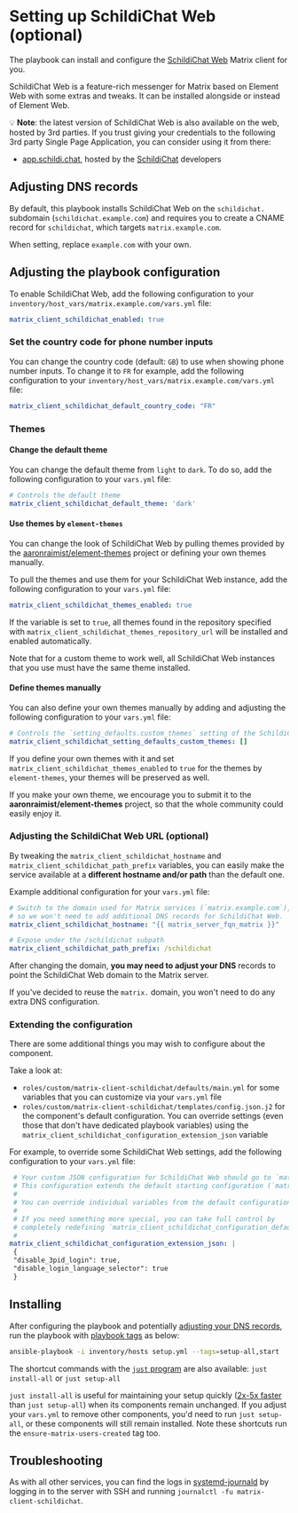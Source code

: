 <!--
SPDX-FileCopyrightText: 2023 Nikita Chernyi
SPDX-FileCopyrightText: 2023 Slavi Pantaleev
SPDX-FileCopyrightText: 2024 - 2025 Suguru Hirahara

SPDX-License-Identifier: AGPL-3.0-or-later
-->

# Setting up SchildiChat Web (optional)

The playbook can install and configure the [SchildiChat Web](https://github.com/SchildiChat/schildichat-desktop) Matrix client for you.

SchildiChat Web is a feature-rich messenger for Matrix based on Element Web with some extras and tweaks. It can be installed alongside or instead of Element Web.

💡 **Note**: the latest version of SchildiChat Web is also available on the web, hosted by 3rd parties. If you trust giving your credentials to the following 3rd party Single Page Application, you can consider using it from there:

- [app.schildi.chat](https://app.schildi.chat/), hosted by the [SchildiChat](https://schildi.chat/) developers

## Adjusting DNS records

By default, this playbook installs SchildiChat Web on the `schildichat.` subdomain (`schildichat.example.com`) and requires you to create a CNAME record for `schildichat`, which targets `matrix.example.com`.

When setting, replace `example.com` with your own.

## Adjusting the playbook configuration

To enable SchildiChat Web, add the following configuration to your `inventory/host_vars/matrix.example.com/vars.yml` file:

```yaml
matrix_client_schildichat_enabled: true
```

### Set the country code for phone number inputs

You can change the country code (default: `GB`) to use when showing phone number inputs. To change it to `FR` for example, add the following configuration to your `inventory/host_vars/matrix.example.com/vars.yml` file:

```yaml
matrix_client_schildichat_default_country_code: "FR"
```

### Themes

#### Change the default theme

You can change the default theme from `light` to `dark`. To do so, add the following configuration to your `vars.yml` file:

```yaml
# Controls the default theme
matrix_client_schildichat_default_theme: 'dark'
```

#### Use themes by `element-themes`

You can change the look of SchildiChat Web by pulling themes provided by the [aaronraimist/element-themes](https://github.com/aaronraimist/element-themes) project or defining your own themes manually.

To pull the themes and use them for your SchildiChat Web instance, add the following configuration to your `vars.yml` file:

```yaml
matrix_client_schildichat_themes_enabled: true
```

If the variable is set to `true`, all themes found in the repository specified with `matrix_client_schildichat_themes_repository_url` will be installed and enabled automatically.

Note that for a custom theme to work well, all SchildiChat Web instances that you use must have the same theme installed.

#### Define themes manually

You can also define your own themes manually by adding and adjusting the following configuration to your `vars.yml` file:

```yaml
# Controls the `setting_defaults.custom_themes` setting of the SchildiChat Web configuration.
matrix_client_schildichat_setting_defaults_custom_themes: []
```

If you define your own themes with it and set `matrix_client_schildichat_themes_enabled` to `true` for the themes by `element-themes`, your themes will be preserved as well.

If you make your own theme, we encourage you to submit it to the **aaronraimist/element-themes** project, so that the whole community could easily enjoy it.

### Adjusting the SchildiChat Web URL (optional)

By tweaking the `matrix_client_schildichat_hostname` and `matrix_client_schildichat_path_prefix` variables, you can easily make the service available at a **different hostname and/or path** than the default one.

Example additional configuration for your `vars.yml` file:

```yaml
# Switch to the domain used for Matrix services (`matrix.example.com`),
# so we won't need to add additional DNS records for SchildiChat Web.
matrix_client_schildichat_hostname: "{{ matrix_server_fqn_matrix }}"

# Expose under the /schildichat subpath
matrix_client_schildichat_path_prefix: /schildichat
```

After changing the domain, **you may need to adjust your DNS** records to point the SchildiChat Web domain to the Matrix server.

If you've decided to reuse the `matrix.` domain, you won't need to do any extra DNS configuration.

### Extending the configuration

There are some additional things you may wish to configure about the component.

Take a look at:

- `roles/custom/matrix-client-schildichat/defaults/main.yml` for some variables that you can customize via your `vars.yml` file
- `roles/custom/matrix-client-schildichat/templates/config.json.j2` for the component's default configuration. You can override settings (even those that don't have dedicated playbook variables) using the `matrix_client_schildichat_configuration_extension_json` variable

For example, to override some SchildiChat Web settings, add the following configuration to your `vars.yml` file:

```yaml
 # Your custom JSON configuration for SchildiChat Web should go to `matrix_client_schildichat_configuration_extension_json`.
 # This configuration extends the default starting configuration (`matrix_client_schildichat_configuration_default`).
 #
 # You can override individual variables from the default configuration, or introduce new ones.
 #
 # If you need something more special, you can take full control by
 # completely redefining `matrix_client_schildichat_configuration_default`.
 #
matrix_client_schildichat_configuration_extension_json: |
 {
 "disable_3pid_login": true,
 "disable_login_language_selector": true
 }
```

## Installing

After configuring the playbook and potentially [adjusting your DNS records](#adjusting-dns-records), run the playbook with [playbook tags](playbook-tags.md) as below:

<!-- NOTE: let this conservative command run (instead of install-all) to make it clear that failure of the command means something is clearly broken. -->
```sh
ansible-playbook -i inventory/hosts setup.yml --tags=setup-all,start
```

The shortcut commands with the [`just` program](just.md) are also available: `just install-all` or `just setup-all`

`just install-all` is useful for maintaining your setup quickly ([2x-5x faster](../CHANGELOG.md#2x-5x-performance-improvements-in-playbook-runtime) than `just setup-all`) when its components remain unchanged. If you adjust your `vars.yml` to remove other components, you'd need to run `just setup-all`, or these components will still remain installed. Note these shortcuts run the `ensure-matrix-users-created` tag too.

## Troubleshooting

As with all other services, you can find the logs in [systemd-journald](https://www.freedesktop.org/software/systemd/man/systemd-journald.service.html) by logging in to the server with SSH and running `journalctl -fu matrix-client-schildichat`.
